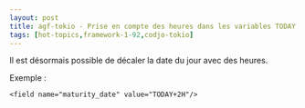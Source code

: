 ```yaml
---
layout: post
title: agf-tokio - Prise en compte des heures dans les variables TODAY
tags: [hot-topics,framework-1-92,codjo-tokio]
---
```

Il est désormais possible de décaler la date du jour avec des heures.

Exemple :
```
<field name="maturity_date" value="TODAY+2H"/>
```